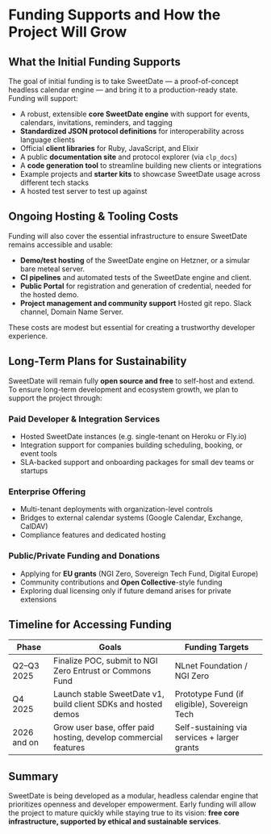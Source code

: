 <!-- ---
title: Funding & Sustainability 
nav_order: 3 
layout: home
has_children: true
--- -->
# Funding Supports and How the Project Will Grow

##  What the Initial Funding Supports

The goal of initial funding is to take SweetDate — a proof-of-concept headless calendar engine — and bring it to a production-ready state. Funding will support:

- A robust, extensible **core SweetDate engine** with support for events, calendars, invitations, reminders, and tagging
- **Standardized JSON protocol definitions** for interoperability across language clients
- Official **client libraries** for Ruby, JavaScript, and Elixir
- A public **documentation site** and protocol explorer (via `clp_docs`)
- A **code generation tool** to streamline building new clients or integrations
- Example projects and **starter kits** to showcase SweetDate usage across different tech stacks
- A hosted test server to test up against 

## Ongoing Hosting & Tooling Costs

Funding will also cover the essential infrastructure to ensure SweetDate remains accessible and usable:

- **Demo/test hosting** of the SweetDate engine on Hetzner, or a simular bare meteal server.
- **CI pipelines** and automated tests of the SweetDate engine and client.
- **Public Portal** for registration and generation of credential, needed for the hosted demo.
- **Project management and community support** Hosted git repo. Slack channel, Domain Name Server.

These costs are modest but essential for creating a trustworthy developer experience.

## Long-Term Plans for Sustainability

SweetDate will remain fully **open source and free** to self-host and extend. To ensure long-term development and ecosystem growth, we plan to support the project through:

### Paid Developer & Integration Services
- Hosted SweetDate instances (e.g. single-tenant on Heroku or Fly.io)
- Integration support for companies building scheduling, booking, or event tools
- SLA-backed support and onboarding packages for small dev teams or startups

### Enterprise Offering
- Multi-tenant deployments with organization-level controls
- Bridges to external calendar systems (Google Calendar, Exchange, CalDAV)
- Compliance features and dedicated hosting

### Public/Private Funding and Donations
- Applying for **EU grants** (NGI Zero, Sovereign Tech Fund, Digital Europe)
- Community contributions and **Open Collective**-style funding
- Exploring dual licensing only if future demand arises for private extensions

## Timeline for Accessing Funding

| Phase         | Goals                                                           | Funding Targets                              |
| ------------- | --------------------------------------------------------------- | -------------------------------------------- |
| Q2–Q3 2025  | Finalize POC, submit to NGI Zero Entrust or Commons Fund        | NLnet Foundation / NGI Zero                  |
| Q4 2025     | Launch stable SweetDate v1, build client SDKs and hosted demos | Prototype Fund (if eligible), Sovereign Tech |
| 2026 and on | Grow user base, offer paid hosting, develop commercial features | Self-sustaining via services + larger grants |

## Summary

SweetDate is being developed as a modular, headless calendar engine that prioritizes openness and developer empowerment. Early funding will allow the project to mature quickly while staying true to its vision: **free core infrastructure, supported by ethical and sustainable services**.

